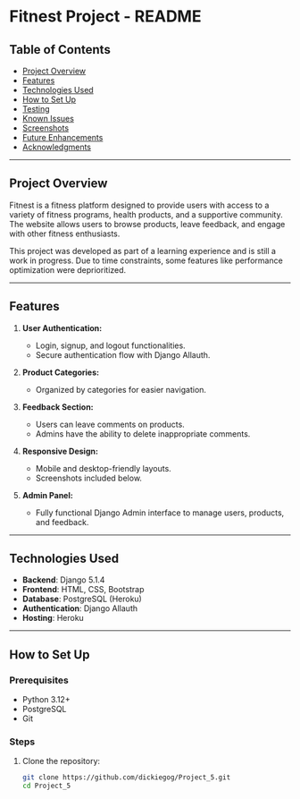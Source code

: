 # Fitnest Project - README

## Table of Contents
- [Project Overview](#project-overview)
- [Features](#features)
- [Technologies Used](#technologies-used)
- [How to Set Up](#how-to-set-up)
- [Testing](#testing)
- [Known Issues](#known-issues)
- [Screenshots](#screenshots)
- [Future Enhancements](#future-enhancements)
- [Acknowledgments](#acknowledgments)

---

## Project Overview
Fitnest is a fitness platform designed to provide users with access to a variety of fitness programs, health products, and a supportive community. The website allows users to browse products, leave feedback, and engage with other fitness enthusiasts. 

This project was developed as part of a learning experience and is still a work in progress. Due to time constraints, some features like performance optimization were deprioritized.

---

## Features
1. **User Authentication:**
   - Login, signup, and logout functionalities.
   - Secure authentication flow with Django Allauth.

2. **Product Categories:**
   - Organized by categories for easier navigation.

3. **Feedback Section:**
   - Users can leave comments on products.
   - Admins have the ability to delete inappropriate comments.

4. **Responsive Design:**
   - Mobile and desktop-friendly layouts.
   - Screenshots included below.

5. **Admin Panel:**
   - Fully functional Django Admin interface to manage users, products, and feedback.

---

## Technologies Used
- **Backend**: Django 5.1.4
- **Frontend**: HTML, CSS, Bootstrap
- **Database**: PostgreSQL (Heroku)
- **Authentication**: Django Allauth
- **Hosting**: Heroku

---

## How to Set Up

### Prerequisites
- Python 3.12+
- PostgreSQL
- Git

### Steps
1. Clone the repository:
   ```bash
   git clone https://github.com/dickiegog/Project_5.git
   cd Project_5
